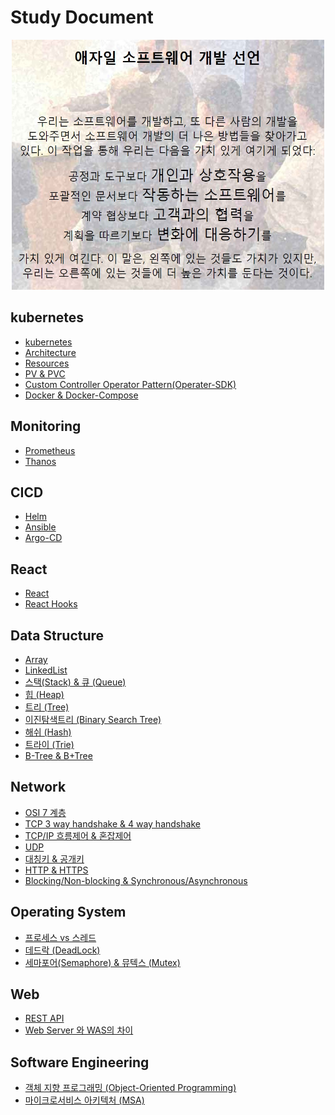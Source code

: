 # Study Document


<p align="center"><img src="https://github.com/limes22/study/blob/main/SoftwareEngineering/agilemanifest.jpg" width="500" height="400">


## kubernetes
+ [kubernetes](https://github.com/limes22/study/blob/main/Kubernetes/kubernetes%20%EB%9E%80.pdf)
+ [Architecture](https://github.com/limes22/study/blob/main/Kubernetes/kubernetes%20architecture.pdf)
+ [Resources](https://github.com/limes22/study/blob/main/Kubernetes/Kubernetes%20%EB%A6%AC%EC%86%8C%EC%8A%A4.pdf)
+ [PV & PVC](https://github.com/limes22/study/blob/main/Kubernetes/kubernetes%20pv%2C%20pvc.pdf)
+ [Custom Controller Operator Pattern(Operater-SDK)](https://github.com/limes22/study/blob/main/Kubernetes/Custom%20Controller%20Operator%20Pattern(Operater-SDK).pdf)
+ [Docker & Docker-Compose](https://github.com/limes22/study/blob/main/Kubernetes/Dockerfile%20%26%20Docker%20Compose%20.pdf)

  
## Monitoring
+ [Prometheus](https://github.com/limes22/study/blob/main/Monitoring/Prometheus%20%EC%A0%95%EB%A6%AC.pdf)
+ [Thanos](https://github.com/limes22/study/blob/main/Monitoring/%ED%83%80%EB%85%B8%EC%8A%A4.pdf)


## CICD
+ [Helm](https://github.com/limes22/study/blob/main/CICD/helm.pdf)
+ [Ansible](https://github.com/limes22/study/blob/main/CICD/Ansible.pdf)
+ [Argo-CD](https://github.com/limes22/study/blob/main/CICD/ArgoCD.pdf)


## React
+ [React](https://github.com/limes22/study/blob/main/React/React%20%EB%9E%80.pdf)
+ [React Hooks](https://github.com/limes22/study/blob/main/React/React%20Hooks.pdf)


## Data Structure
+ [Array](https://github.com/limes22/study/blob/main/DataStructure/Array.pdf)
+ [LinkedList](https://github.com/limes22/study/blob/main/DataStructure/Linked%20List.pdf)
+ [스택(Stack) & 큐 (Queue)](https://github.com/limes22/study/blob/main/DataStructure/Stack%20%26%20Queue.pdf)
+ [힙 (Heap)](https://github.com/limes22/study/blob/main/DataStructure/heap.pdf)
+ [트리 (Tree)](https://github.com/limes22/study/blob/main/DataStructure/Tree.pdf)
+ [이진탐색트리 (Binary Search Tree)](https://github.com/limes22/study/blob/main/DataStructure/%EC%9D%B4%EC%A7%84%ED%83%90%EC%83%89%ED%8A%B8%EB%A6%AC.pdf)
+ [해쉬 (Hash)](https://github.com/limes22/study/blob/main/DataStructure/%ED%95%B4%EC%8B%9C(Hash).pdf)
+ [트라이 (Trie)](https://github.com/limes22/study/blob/main/DataStructure/%ED%8A%B8%EB%9D%BC%EC%9D%B4(Trie).pdf)
+ [B-Tree & B+Tree](https://github.com/limes22/study/blob/main/DataStructure/B%20Tree%20%26%20B%20%2B%20Tree.pdf)


## Network
+ [OSI 7 계층](https://github.com/limes22/study/blob/main/Network/OSI%207%20Layers.pdf)
+ [TCP 3 way handshake & 4 way handshake](https://github.com/limes22/study/blob/main/Network/TCP.pdf)
+ [TCP/IP 흐름제어 & 혼잡제어](https://github.com/limes22/study/blob/main/Network/TCP%20(%ED%9D%90%EB%A6%84%EC%A0%9C%EC%96%B4%2C%ED%98%BC%EC%9E%A1%EC%A0%9C%EC%96%B4).pdf)
+ [UDP](https://github.com/limes22/study/blob/main/Network/UDP.pdf)
+ [대칭키 & 공개키](https://github.com/limes22/study/blob/main/Network/%EB%8C%80%EC%B9%AD%ED%82%A4%20%26%20%EA%B3%B5%EA%B0%9C%ED%82%A4.pdf)
+ [HTTP & HTTPS](https://github.com/limes22/study/blob/main/Network/HTTP%20%26%20HTTPS.pdf)
+ [Blocking/Non-blocking & Synchronous/Asynchronous](https://github.com/limes22/study/blob/main/Network/Blocking%2CNon-blocking%20%26%20Synchronous%2CAsynchronous.pdf)


## Operating System
+ [프로세스 vs 스레드](https://github.com/limes22/study/blob/main/OS/%ED%94%84%EB%A1%9C%EC%84%B8%EC%8A%A4%20%26%20%EC%8A%A4%EB%A0%88%EB%93%9C.pdf)
+ [데드락 (DeadLock)](https://github.com/limes22/study/blob/main/OS/%EB%8D%B0%EB%93%9C%EB%9D%BD%20(DeadLock%2C%20%EA%B5%90%EC%B0%A9%20%EC%83%81%ED%83%9C).pdf)
+ [세마포어(Semaphore) & 뮤텍스 (Mutex)](https://github.com/limes22/study/blob/main/OS/%EC%84%B8%EB%A7%88%ED%8F%AC%EC%96%B4(Semaphore)%20%26%20%EB%AE%A4%ED%85%8D%EC%8A%A4(Mutex).pdf)


## Web
+ [REST API](https://github.com/limes22/study/blob/main/web/REST%20API.pdf)
+ [Web Server 와 WAS의 차이](https://github.com/limes22/study/blob/main/web/Web%20Server%EC%99%80%20WAS%EC%9D%98%20%EC%B0%A8%EC%9D%B4.pdf)


## Software Engineering
+ [객체 지향 프로그래밍 (Object-Oriented Programming)](https://github.com/limes22/study/blob/main/SoftwareEngineering/%EA%B0%9D%EC%B2%B4%EC%A7%80%ED%96%A5%20%ED%94%84%EB%A1%9C%EA%B7%B8%EB%9E%98%EB%B0%8D.pdf)
+ [마이크로서비스 아키텍처 (MSA)](https://github.com/limes22/study/blob/main/SoftwareEngineering/%EB%A7%88%EC%9D%B4%ED%81%AC%EB%A1%9C%EC%84%9C%EB%B9%84%EC%8A%A4%20%EC%95%84%ED%82%A4%ED%85%8D%EC%B2%98(MSA).pdf)
  
  
  
  
  
  
